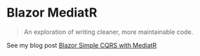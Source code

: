 # Blazor MediatR
> An exploration of writing cleaner, more maintainable code.

See my blog post <a href="https://oceanware.wordpress.com/2019/09/29/blazor-simple-cqrs-with-mediatr/" target="_blank">Blazor Simple CQRS with MediatR</a>
